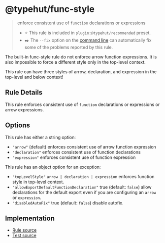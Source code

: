 # @typehut/func-style
> enforce consistent use of `function` declarations or expressions
> - ⭐️ This rule is included in `plugin:@typehut/recommended` preset.
> - ✒️ The `--fix` option on the [command line](https://eslint.org/docs/user-guide/command-line-interface#fixing-problems) can automatically fix some of the problems reported by this rule.

The built-in func-style rule do not enforce arrow function expressions. It is also impossible to force a different style only in the top-level context.

This rule can have three styles of arrow, declaration, and expression in the top-level and below context!

## Rule Details

This rule enforces consistent use of `function` declarations or expressions or arrow expressions.

## Options

This rule has either a string option:

- `"arrow"` (default) enforces consistent use of arrow function expression
- `"declaration"` enforces consistent use of function declarations
- `"expression"` enforces consistent use of function expression

This rule has an object option for an exception:

- `"topLevelStyle"` `arrow | declaration | expression` enforces function style in top-level context.
- `"allowExportDefaultFunctionDeclaration"` true (default: `false`) allow declarations for the default export even if you are configuring an `arrow` or `expression`.
- `"disabledAutoFix"` true (default: `false`) disable autofix.

## Implementation

- [Rule source](../../lib/rules/func-style.js)
- [Test source](../../tests/lib/rules/func-style.js)
